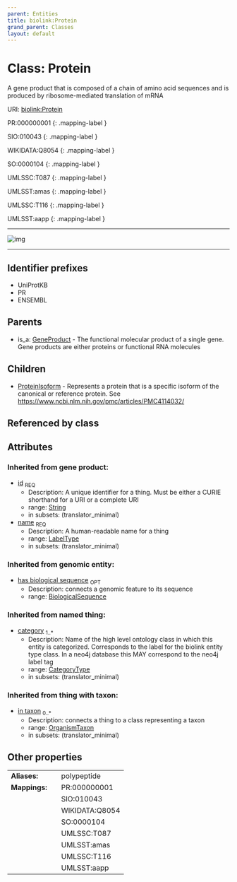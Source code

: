 ```yaml
---
parent: Entities
title: biolink:Protein
grand_parent: Classes
layout: default
---
```


# Class: Protein


A gene product that is composed of a chain of amino acid sequences and is produced by ribosome-mediated translation of mRNA

URI: [biolink:Protein](https://w3id.org/biolink/vocab/Protein)

PR:000000001
{: .mapping-label }

SIO:010043
{: .mapping-label }

WIKIDATA:Q8054
{: .mapping-label }

SO:0000104
{: .mapping-label }

UMLSSC:T087
{: .mapping-label }

UMLSST:amas
{: .mapping-label }

UMLSSC:T116
{: .mapping-label }

UMLSST:aapp
{: .mapping-label }


---

![img](http://yuml.me/diagram/nofunky;dir:TB/class/[ProteinIsoform],[Protein%7Cname(i):label_type;description(i):narrative_text%20%3F;synonym(i):label_type%20%2A;xref(i):iri_type%20%2A;has_biological_sequence(i):biological_sequence%20%3F;id(i):string;category(i):category_type%20%2B]%5E-[ProteinIsoform],[GeneProduct]%5E-[Protein],[OrganismTaxon],[GeneProduct])

---


## Identifier prefixes

 * UniProtKB
 * PR
 * ENSEMBL

## Parents

 *  is_a: [GeneProduct](GeneProduct.md) - The functional molecular product of a single gene. Gene products are either proteins or functional RNA molecules

## Children

 * [ProteinIsoform](ProteinIsoform.md) - Represents a protein that is a specific isoform of the canonical or reference protein. See https://www.ncbi.nlm.nih.gov/pmc/articles/PMC4114032/

## Referenced by class


## Attributes


### Inherited from gene product:

 * [id](id.md)  <sub>REQ</sub>
    * Description: A unique identifier for a thing. Must be either a CURIE shorthand for a URI or a complete URI
    * range: [String](types/String.md)
    * in subsets: (translator_minimal)
 * [name](name.md)  <sub>REQ</sub>
    * Description: A human-readable name for a thing
    * range: [LabelType](types/LabelType.md)
    * in subsets: (translator_minimal)

### Inherited from genomic entity:

 * [has biological sequence](has_biological_sequence.md)  <sub>OPT</sub>
    * Description: connects a genomic feature to its sequence
    * range: [BiologicalSequence](types/BiologicalSequence.md)

### Inherited from named thing:

 * [category](category.md)  <sub>1..*</sub>
    * Description: Name of the high level ontology class in which this entity is categorized. Corresponds to the label for the biolink entity type class. In a neo4j database this MAY correspond to the neo4j label tag
    * range: [CategoryType](types/CategoryType.md)
    * in subsets: (translator_minimal)

### Inherited from thing with taxon:

 * [in taxon](in_taxon.md)  <sub>0..*</sub>
    * Description: connects a thing to a class representing a taxon
    * range: [OrganismTaxon](OrganismTaxon.md)
    * in subsets: (translator_minimal)

## Other properties

|  |  |  |
| --- | --- | --- |
| **Aliases:** | | polypeptide |
| **Mappings:** | | PR:000000001 |
|  | | SIO:010043 |
|  | | WIKIDATA:Q8054 |
|  | | SO:0000104 |
|  | | UMLSSC:T087 |
|  | | UMLSST:amas |
|  | | UMLSSC:T116 |
|  | | UMLSST:aapp |

